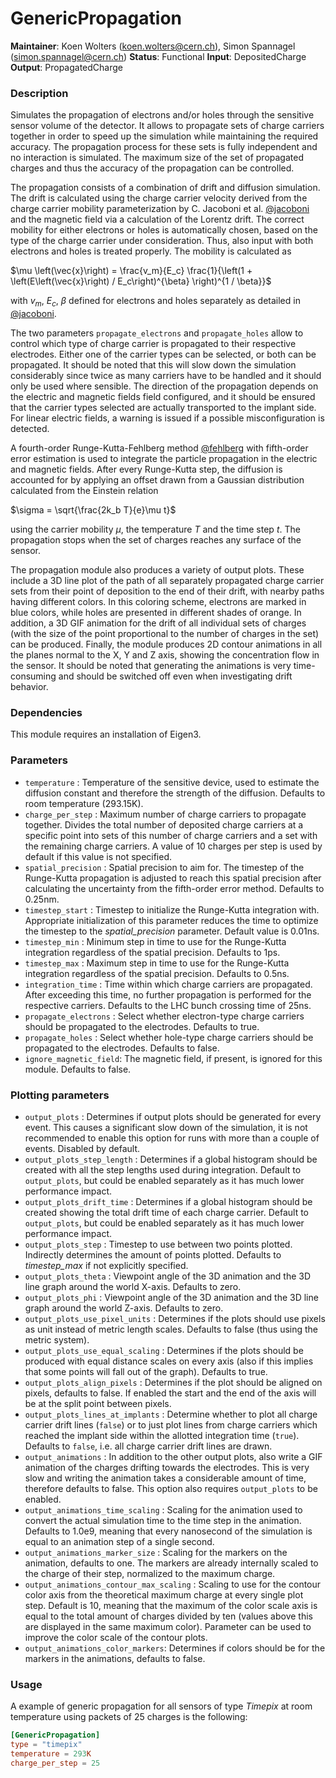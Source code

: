 # GenericPropagation
**Maintainer**: Koen Wolters (<koen.wolters@cern.ch>), Simon Spannagel (<simon.spannagel@cern.ch>)
**Status**: Functional
**Input**: DepositedCharge
**Output**: PropagatedCharge

### Description
Simulates the propagation of electrons and/or holes through the sensitive sensor volume of the detector. It allows to propagate sets of charge carriers together in order to speed up the simulation while maintaining the required accuracy. The propagation process for these sets is fully independent and no interaction is simulated. The maximum size of the set of propagated charges and thus the accuracy of the propagation can be controlled.

The propagation consists of a combination of drift and diffusion simulation. The drift is calculated using the charge carrier velocity derived from the charge carrier mobility parameterization by C. Jacoboni et al. [@jacoboni] and the magnetic field via a calculation of the Lorentz drift. The correct mobility for either electrons or holes is automatically chosen, based on the type of the charge carrier under consideration. Thus, also input with both electrons and holes is treated properly.
The mobility is calculated as

$`\mu \left(\vec{x}\right) = \frac{v_m}{E_c} \frac{1}{\left(1 + \left(E\left(\vec{x}\right) / E_c\right)^{\beta} \right)^{1 / \beta}}`$

with $`v_m`$, $`E_c`$, $`\beta`$ defined for electrons and holes separately as detailed in [@jacoboni].

The two parameters `propagate_electrons` and `propagate_holes` allow to control which type of charge carrier is propagated to their respective electrodes. Either one of the carrier types can be selected, or both can be propagated. It should be noted that this will slow down the simulation considerably since twice as many carriers have to be handled and it should only be used where sensible.
The direction of the propagation depends on the electric and magnetic fields field configured, and it should be ensured that the carrier types selected are actually transported to the implant side. For linear electric fields, a warning is issued if a possible misconfiguration is detected.

A fourth-order Runge-Kutta-Fehlberg method [@fehlberg] with fifth-order error estimation is used to integrate the particle propagation in the electric and magnetic fields. After every Runge-Kutta step, the diffusion is accounted for by applying an offset drawn from a Gaussian distribution calculated from the Einstein relation

$`\sigma = \sqrt{\frac{2k_b T}{e}\mu t}`$

using the carrier mobility $`\mu`$, the temperature $`T`$ and the time step $`t`$. The propagation stops when the set of charges reaches any surface of the sensor.

The propagation module also produces a variety of output plots. These include a 3D line plot of the path of all separately propagated charge carrier sets from their point of deposition to the end of their drift, with nearby paths having different colors. In this coloring scheme, electrons are marked in blue colors, while holes are presented in different shades of orange.
In addition, a 3D GIF animation for the drift of all individual sets of charges (with the size of the point proportional to the number of charges in the set) can be produced. Finally, the module produces 2D contour animations in all the planes normal to the X, Y and Z axis, showing the concentration flow in the sensor.
It should be noted that generating the animations is very time-consuming and should be switched off even when investigating drift behavior.

### Dependencies

This module requires an installation of Eigen3.

### Parameters
* `temperature` : Temperature of the sensitive device, used to estimate the diffusion constant and therefore the strength of the diffusion. Defaults to room temperature (293.15K).
* `charge_per_step` : Maximum number of charge carriers to propagate together. Divides the total number of deposited charge carriers at a specific point into sets of this number of charge carriers and a set with the remaining charge carriers. A value of 10 charges per step is used by default if this value is not specified.
* `spatial_precision` : Spatial precision to aim for. The timestep of the Runge-Kutta propagation is adjusted to reach this spatial precision after calculating the uncertainty from the fifth-order error method. Defaults to 0.25nm.
* `timestep_start` : Timestep to initialize the Runge-Kutta integration with. Appropriate initialization of this parameter reduces the time to optimize the timestep to the *spatial_precision* parameter. Default value is 0.01ns.
* `timestep_min` : Minimum step in time to use for the Runge-Kutta integration regardless of the spatial precision. Defaults to 1ps.
* `timestep_max` : Maximum step in time to use for the Runge-Kutta integration regardless of the spatial precision. Defaults to 0.5ns.
* `integration_time` : Time within which charge carriers are propagated. After exceeding this time, no further propagation is performed for the respective carriers. Defaults to the LHC bunch crossing time of 25ns.
* `propagate_electrons` : Select whether electron-type charge carriers should be propagated to the electrodes. Defaults to true.
* `propagate_holes` :  Select whether hole-type charge carriers should be propagated to the electrodes. Defaults to false.
* `ignore_magnetic_field`: The magnetic field, if present, is ignored for this module. Defaults to false.

### Plotting parameters
* `output_plots` : Determines if output plots should be generated for every event. This causes a significant slow down of the simulation, it is not recommended to enable this option for runs with more than a couple of events. Disabled by default.
* `output_plots_step_length` : Determines if a global histogram should be created with all the step lengths used during integration. Default to `output_plots`, but could be enabled separately as it has much lower performance impact.
* `output_plots_drift_time` : Determines if a global histogram should be created showing the total drift time of each charge carrier. Default to `output_plots`, but could be enabled separately as it has much lower performance impact.
* `output_plots_step` : Timestep to use between two points plotted. Indirectly determines the amount of points plotted. Defaults to *timestep_max* if not explicitly specified.
* `output_plots_theta` : Viewpoint angle of the 3D animation and the 3D line graph around the world X-axis. Defaults to zero.
* `output_plots_phi` : Viewpoint angle of the 3D animation and the 3D line graph around the world Z-axis. Defaults to zero.
* `output_plots_use_pixel_units` : Determines if the plots should use pixels as unit instead of metric length scales. Defaults to false (thus using the metric system).
* `output_plots_use_equal_scaling` : Determines if the plots should be produced with equal distance scales on every axis (also if this implies that some points will fall out of the graph). Defaults to true.
* `output_plots_align_pixels` : Determines if the plot should be aligned on pixels, defaults to false. If enabled the start and the end of the axis will be at the split point between pixels.
* `output_plots_lines_at_implants` : Determine whether to plot all charge carrier drift lines (`false`) or to just plot lines from charge carriers which reached the implant side within the allotted integration time (`true`). Defaults to `false`, i.e. all charge carrier drift lines are drawn.
* `output_animations` : In addition to the other output plots, also write a GIF animation of the charges drifting towards the electrodes. This is very slow and writing the animation takes a considerable amount of time, therefore defaults to false. This option also requires `output_plots` to be enabled.
* `output_animations_time_scaling` : Scaling for the animation used to convert the actual simulation time to the time step in the animation. Defaults to 1.0e9, meaning that every nanosecond of the simulation is equal to an animation step of a single second.
* `output_animations_marker_size` : Scaling for the markers on the animation, defaults to one. The markers are already internally scaled to the charge of their step, normalized to the maximum charge.
* `output_animations_contour_max_scaling` : Scaling to use for the contour color axis from the theoretical maximum charge at every single plot step. Default is 10, meaning that the maximum of the color scale axis is equal to the total amount of charges divided by ten (values above this are displayed in the same maximum color). Parameter can be used to improve the color scale of the contour plots.
* `output_animations_color_markers`: Determines if colors should be for the markers in the animations, defaults to false.

### Usage
A example of generic propagation for all sensors of type _Timepix_ at room temperature using packets of 25 charges is the following:

```toml
[GenericPropagation]
type = "timepix"
temperature = 293K
charge_per_step = 25
```

[@jacoboni]: https://doi.org/10.1016/0038-1101(77)90054-5
[@fehlberg]: https://ntrs.nasa.gov/search.jsp?R=19690021375
